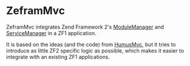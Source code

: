 ZeframMvc
=========

ZeframMvc integrates Zend Framework 2's [ModuleManager](https://github.com/zendframework/zend-modulemanager) and [ServiceManager](https://github.com/zendframework/zend-servicemanager) in a ZF1 application.

It is based on the ideas (and the code) from [HumusMvc](https://github.com/prolic/HumusMvc), but  it tries to introduce as little ZF2 specific logic as possible, which makes it easier to integrate with an existing ZF1 applications.
